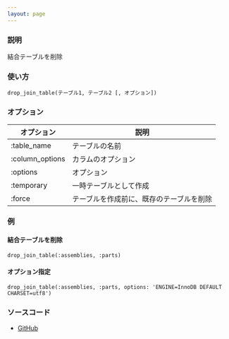 ```yaml
---
layout: page
---
```

### 説明
結合テーブルを削除

### 使い方
    drop_join_table(テーブル1, テーブル2 [, オプション])

### オプション

オプション           | 説明
--------------- | --------------------
:table_name     | テーブルの名前
:column_options | カラムのオプション
:options        | オプション
:temporary      | 一時テーブルとして作成
:force          | テーブルを作成前に、既存のテーブルを削除

### 例
#### 結合テーブルを削除
    drop_join_table(:assemblies, :parts)

#### オプション指定
    drop_join_table(:assemblies, :parts, options: 'ENGINE=InnoDB DEFAULT CHARSET=utf8')

### ソースコード
* [GitHub](https://github.com/rails/rails/blob/f33d52c95217212cbacc8d5e44b5a8e3cdc6f5b3/activerecord/lib/active_record/connection_adapters/abstract/schema_statements.rb#L394)